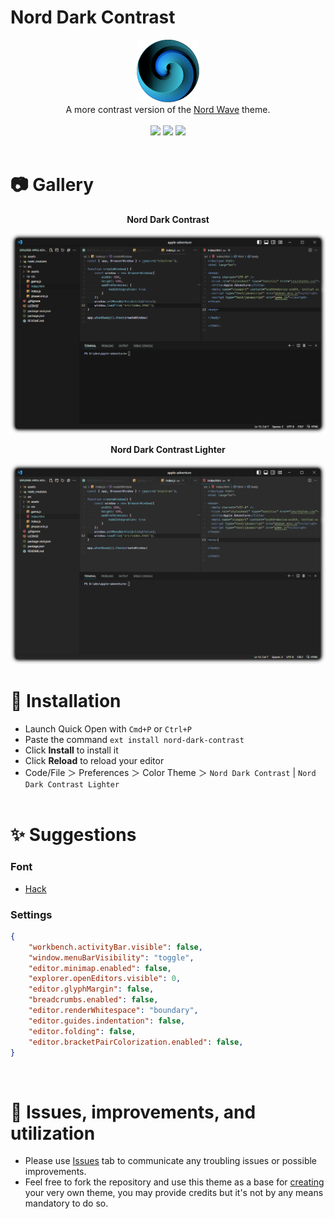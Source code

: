 # Nord Dark Contrast

<div align='center'>
    <img src='assets/icon.png' alt='icon' width='100px'>
    <div>
    A more contrast version of the <a target='_blank' href='https://marketplace.visualstudio.com/items?itemName=dnlytras.nord-wave'>Nord Wave</a> theme.
    </div>
    <br>
    <div>
    <a><img src="https://img.shields.io/visual-studio-marketplace/v/simojanhunen.nord-dark-contrast?color=%230e687c7b&style=for-the-badge" /></a>
    <a><img src="https://img.shields.io/visual-studio-marketplace/i/simojanhunen.nord-dark-contrast?color=%230e687c7b&style=for-the-badge" /></a>
    <a><img src="https://img.shields.io/github/license/simojanhunen/nord-dark-contrast?color=%230e687c7b&style=for-the-badge"  /></a>
    </div>
</div><br>

# 📷 Gallery
<div align='center'>
    <div><b>Nord Dark Contrast</b></div>
</div>

![Screenshot](assets/screenshot.png)<br>

<div align='center'>
    <div><b>Nord Dark Contrast Lighter</b></div>
</div>

![Screenshot](assets/screenshot2.png)

# 🔌 Installation

- Launch Quick Open with `Cmd+P` or `Ctrl+P`
- Paste the command `ext install nord-dark-contrast`
- Click __Install__ to install it
- Click __Reload__ to reload your editor
- Code/File ＞ Preferences ＞ Color Theme ＞ `Nord Dark Contrast` | `Nord Dark Contrast Lighter`<br><br>

# ✨ Suggestions

### Font
- [Hack](https://sourcefoundry.org/hack/)

### Settings
```json
{
    "workbench.activityBar.visible": false,
    "window.menuBarVisibility": "toggle",
    "editor.minimap.enabled": false,
    "explorer.openEditors.visible": 0,
    "editor.glyphMargin": false,
    "breadcrumbs.enabled": false,
    "editor.renderWhitespace": "boundary",
    "editor.guides.indentation": false,
    "editor.folding": false,
    "editor.bracketPairColorization.enabled": false,
}
```
<br>

# 🐛 Issues, improvements, and utilization

- Please use [Issues](https://github.com/simojanhunen/nord-dark-contrast/issues) tab to communicate any troubling issues or possible improvements.
- Feel free to fork the repository and use this theme as a base for [creating](https://code.visualstudio.com/docs/getstarted/themes#_creating-your-own-color-theme) your very own theme, you may provide credits but it's not by any means mandatory to do so.
